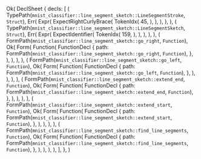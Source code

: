 Ok(
    DeclSheet {
        decls: [
            (
                TypePath(`mnist_classifier::line_segment_sketch::LineSegmentStroke`, `Struct`),
                Err(
                    Expr(
                        ExpectRightCurlyBrace(
                            TokenIdx(
                                45,
                            ),
                        ),
                    ),
                ),
            ),
            (
                TypePath(`mnist_classifier::line_segment_sketch::LineSegmentSketch`, `Struct`),
                Err(
                    Expr(
                        ExpectIdentifier(
                            TokenIdx(
                                159,
                            ),
                        ),
                    ),
                ),
            ),
            (
                FormPath(`mnist_classifier::line_segment_sketch::go_right`, `Function`),
                Ok(
                    Form(
                        Function(
                            FunctionDecl {
                                path: FormPath(`mnist_classifier::line_segment_sketch::go_right`, `Function`),
                            },
                        ),
                    ),
                ),
            ),
            (
                FormPath(`mnist_classifier::line_segment_sketch::go_left`, `Function`),
                Ok(
                    Form(
                        Function(
                            FunctionDecl {
                                path: FormPath(`mnist_classifier::line_segment_sketch::go_left`, `Function`),
                            },
                        ),
                    ),
                ),
            ),
            (
                FormPath(`mnist_classifier::line_segment_sketch::extend_end`, `Function`),
                Ok(
                    Form(
                        Function(
                            FunctionDecl {
                                path: FormPath(`mnist_classifier::line_segment_sketch::extend_end`, `Function`),
                            },
                        ),
                    ),
                ),
            ),
            (
                FormPath(`mnist_classifier::line_segment_sketch::extend_start`, `Function`),
                Ok(
                    Form(
                        Function(
                            FunctionDecl {
                                path: FormPath(`mnist_classifier::line_segment_sketch::extend_start`, `Function`),
                            },
                        ),
                    ),
                ),
            ),
            (
                FormPath(`mnist_classifier::line_segment_sketch::find_line_segments`, `Function`),
                Ok(
                    Form(
                        Function(
                            FunctionDecl {
                                path: FormPath(`mnist_classifier::line_segment_sketch::find_line_segments`, `Function`),
                            },
                        ),
                    ),
                ),
            ),
        ],
    },
)